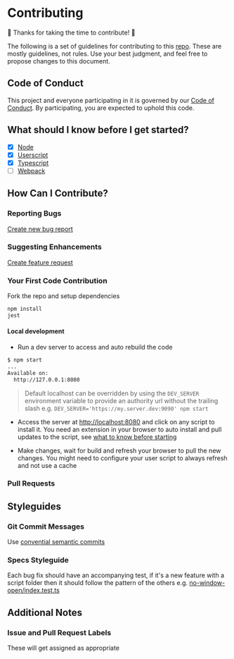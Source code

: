 # Contributing

:tada: Thanks for taking the time to contribute! :tada:

The following is a set of guidelines for contributing to this [repo](https://github.com/iamogbz/oh-my-scripts).
These are mostly guidelines, not rules. Use your best judgment, and feel free to propose changes to this document.

## Code of Conduct

This project and everyone participating in it is governed by our [Code of Conduct](CODE_OF_CONDUCT.md). By participating, you are expected to uphold this code.

## What should I know before I get started?

- [x] [Node](https://nodejs.org/en/download/package-manager/)
- [x] [Userscript](https://openuserjs.org/about/Userscript-Beginners-HOWTO)
- [x] [Typescript](https://www.typescriptlang.org/docs)
- [ ] [Webpack](https://webpack.js.org/concepts/)

## How Can I Contribute?

### Reporting Bugs

[Create new bug report](https://github.com/iamogbz/oh-my-scripts/issues/new?assignees=&labels=&template=bug_report.md)

### Suggesting Enhancements

[Create feature request](https://github.com/iamogbz/oh-my-scripts/issues/new?assignees=&labels=&template=feature_request.md)

### Your First Code Contribution

Fork the repo and setup dependencies

```sh
npm install
jest
```

#### Local development

* Run a dev server to access and auto rebuild the code

```sh
$ npm start
...
Available on:
  http://127.0.0.1:8080
```

> Default localhost can be overridden by using the `DEV_SERVER` environment variable to provide an authority url without the trailing slash e.g. `DEV_SERVER='https://my.server.dev:9090' npm start`

* Access the server at <http://localhost:8080> and click on any script to install it. You need an extension in your browser to auto install and pull updates to the script, see [what to know before starting](#what-should-i-know-before-i-get-started)

* Make changes, wait for build and refresh your browser to pull the new changes. You might need to configure your user script to always refresh and not use a cache

### Pull Requests

## Styleguides

### Git Commit Messages

Use [convential semantic commits](https://www.conventionalcommits.org/en/v1.0.0/#summary)

### Specs Styleguide

Each bug fix should have an accompanying test, if it's a new feature with a script folder then it should follow the pattern of the others e.g. [no-window-open/index.test.ts](https://github.com/iamogbz/oh-my-scripts/blob/master/scripts/no-window-open/index.test.ts)

## Additional Notes

### Issue and Pull Request Labels

These will get assigned as appropriate